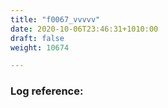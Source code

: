 ```yaml
---
title: "f0067_vvvvv"
date: 2020-10-06T23:46:31+1010:00
draft: false
weight: 10674

---
```


### Log reference: <no value>

```
